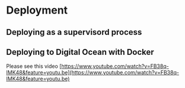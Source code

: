 # Deployment

## Deploying as a supervisord process



## Deploying to Digital Ocean with Docker

Please see this video [https://www.youtube.com/watch?v=FB38q-IMK48&feature=youtu.be](https://www.youtube.com/watch?v=FB38q-IMK48&feature=youtu.be)

